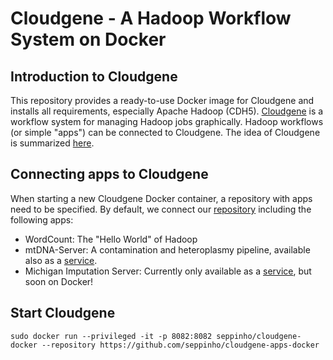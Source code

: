 # Cloudgene - A Hadoop Workflow System on Docker 

## Introduction to Cloudgene
This repository provides a ready-to-use Docker image for Cloudgene and installs all requirements, especially Apache Hadoop (CDH5).
[Cloudgene](http://cloudgene.uibk.ac.at) is a workflow system for managing Hadoop jobs graphically. Hadoop workflows (or simple "apps") can be connected to Cloudgene. The idea of Cloudgene is summarized [here](http://seppinho.github.io/cloudgene/hadoop/2015/08/27/cloudgene/).

## Connecting apps to Cloudgene
When starting a new Cloudgene Docker container, a repository with apps need to be specified. By default, we connect our [repository](https://github.com/seppinho/cloudgene-apps-docker) including the following apps:

- WordCount: The "Hello World" of Hadoop 
- mtDNA-Server: A contamination and heteroplasmy pipeline, available also as a [service](http://mtdna-server.uibk.ac.at). 
- Michigan Imputation Server: Currently only available as a [service](https://imputationserver.sph.umich.edu/), but soon on Docker!
		
## Start Cloudgene

	sudo docker run --privileged -it -p 8082:8082 seppinho/cloudgene-docker --repository https://github.com/seppinho/cloudgene-apps-docker